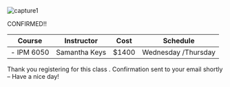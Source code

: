 ![capture1](https://user-images.githubusercontent.com/44885441/48521130-2ff67780-e841-11e8-8efa-807518dbd66f.PNG)

CONFIRMED!!


|   Course   | Instructor      | Cost    | Schedule              |
|:----------:|-----------------|---------|-----------------------|
| - IPM 6050 | Samantha Keys   | $1400 | Wednesday /Thursday |

Thank you registering for this class . Confirmation sent to your email shortly – Have a nice day!
